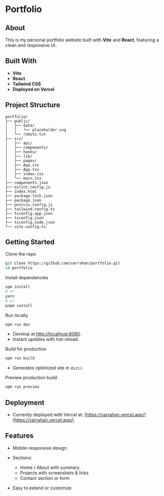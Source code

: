 # Portfolio

## About

This is my personal portfolio website built with **Vite** and **React**, featuring a clean and responsive UI.

## Built With

* **Vite** 
* **React**
* **Tailwind CSS** 
* **Deployed on Vercel**

## Project Structure

```
portfolio/
├── public/
│   ├── data/
│   │   └── placeholder.svg
│   └── robots.txt
├── src/
│   ├── api/
│   ├── components/
│   ├── hooks/
│   ├── lib/
│   ├── pages/
│   ├── App.css
│   ├── App.tsx
│   ├── index.css
│   └── main.tsx
├── components.json
├── eslint.config.js
├── index.html
├── package-lock.json
├── package.json
├── postcss.config.js
├── tailwind.config.ts
├── tsconfig.app.json
├── tsconfig.json
├── tsconfig.node.json
└── vite.config.ts
```

## Getting Started

Clone the repo

```bash
git clone https://github.com/varrahan/portfolio.git
cd portfolio
```

Install dependencies

```bash
npm install
# or
yarn
# or
pnpm install
```

Run locally

```bash
npm run dev
```

* Develop at [http://localhost:8080](http://localhost:8080).
* Instant updates with hot-reload.

Build for production

```bash
npm run build
```

* Generates optimized site in `dist/`.

Preview production build

```bash
npm run preview
```

## Deployment

* Currently deployed with Vercel at: [https://varrahan.vercel.app/](https://varrahan.vercel.app/)

## Features

* Mobile-responsive design
* Sections:

  * Home / About with summary
  * Projects with screenshots & links
  * Contact section or form
* Easy to extend or customize


